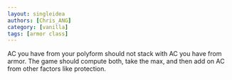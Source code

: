 ```yaml
---
layout: singleidea
authors: [Chris_ANG]
category: [vanilla]
tags: [armor class]
---
```

AC you have from your polyform should not stack with AC you have from armor. The game should compute both, take the max, and then add on AC from other factors like protection.
